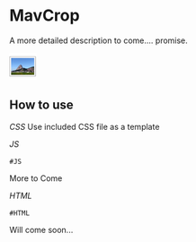 MavCrop
==========

A more detailed description to come.... promise.

![MavCrop](http://github.com/dcdustin/MavCrop/raw/master/logo.png)


How to use
----------
*CSS*
Use included CSS file as a template

*JS*

	#JS
More to Come

*HTML*

	#HTML
Will come soon...
